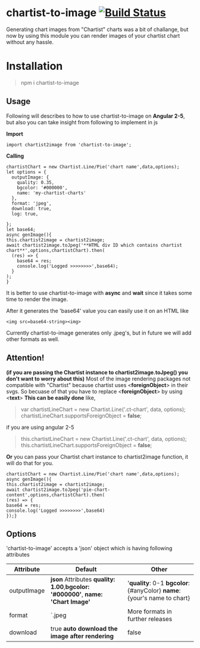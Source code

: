 # chartist-to-image [![Build Status](https://travis-ci.org/deQuota/chartist-to-image.svg?branch=master)](https://travis-ci.org/deQuota/chartist-to-image)

Generating chart images from "Chartist" charts was a bit of challange, but now by using this module you can render images of your chartist chart without any hassle.


# Installation
> npm i chartist-to-image 

## Usage
Following will describes to how to use chartist-to-image on **Angular 2-5**,
but also you can take insight from following to implement in js

**Import**

 
 
    import chartist2image from 'chartist-to-image';
**Calling**

    chartistChart = new Chartist.Line/Pie('chart name',data,options);
	let options = {
      outputImage: {
        quality: 0.35,
        bgcolor: '#000000',
        name: 'my-chartist-charts'
      },
      format: 'jpeg',
      download: true,
      log: true,

    };
    let base64;
    async genImage(){
    this.chartist2image = chartist2image;
    await chartist2image.toJpeg('**HTML div ID which contains chartist chart**',options,chartistChart).then(
      (res) => {
        base64 = res;
        console.log('Logged >>>>>>>>',base64);
      }
    );
    }
It is better to use chartist-to-image with **async** and **wait** since it takes some time to render the image.

After it generates the 'base64' value you can easily use it on an HTML
like 

    <img src=base64-string><img>
Currently chartist-to-image generates only .jpeg's, but in future we will add other formats as well.


## Attention!
**(if you are passing the Chartist instance to chartist2image.toJpeg() you don't want to worry about this)**
Most of the image rendering packages not compatible with "Chartist" because
chartist uses  <**foreignObject**> in their svgs. 
So becuase of that you have to replace <**foreignObject**> by using  <**text**>
**This can be easily done** like,
 >  var chartistLineChart = new Chartist.Line('.ct-chart', data, options);
   > chartistLineChart.supportsForeignObject = **false**; 

if you are using angular 2-5
> this.chartistLineChart = new Chartist.Line('.ct-chart', data, options);
>    this.chartistLineChart.supportsForeignObject = **false**; 

**Or** you can pass your Chartist chart instance to chartist2image function, it will do that for you.

    chartistChart = new Chartist.Line/Pie('chart name',data,options);
    async genImage(){
    this.chartist2image = chartist2image;
    await chartist2image.toJpeg('pie-chart-content',options,chartistChart).then(
    (res) => {
    base64 = res;
    console.log('Logged >>>>>>>>',base64)
    });}
    

## Options

'chartist-to-image' accepts a 'json' object which is having following attributes

|  Attribute              |                Default        |Other                         |
|----------------|-------------------------------|-----------------------------|
|outputImage|**json** Attributes **quality: 1.00**,**bgcolor: '#000000'**, **name: 'Chart Image'**    |'**quality**: 0-1 **bgcolor**: {#anyColor} **name**: {your's name to chart}             |
|format         |`.jpeg           |More formats in further releases          |
|download          |true **auto download the image after rendering**|false|
